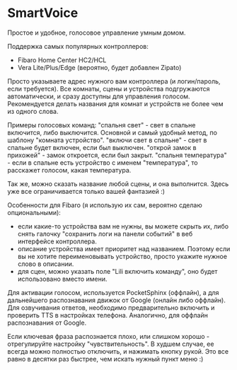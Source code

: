 # SmartVoice

Простое и удобное, голосовое управление умным домом.

Поддержка самых популярных контроллеров:
- Fibaro Home Center HC2/HCL
- Vera Lite/Plus/Edge
(вероятно, будет добавлен Zipato)

Просто указываете адрес нужного вам контроллера (и логин/пароль, если требуется).
Все комнаты, сцены и устройства подгружаются автоматически, и сразу доступны для управления голосом.
Рекомендуется делать названия для комнат и устройств не более чем из одного слова.

Примеры голосовых команд:
"спальня свет" - свет в спальне включится, либо выключится. Основной и самый удобный метод, по шаблону "комната устройство".
"включи свет в спальне" - свет в спальне будет включен, если был выключен.
"открой замок в прихожей" - замок откроется, если был закрыт.
"спальня температура" - если в спальне есть устройство с именем "температура", то расскажет голосом, какая температура.

Так же, можно сказать название любой сцены, и она выполнится. Здесь уже все ограничивается только вашей фантазией :)

Особенности для Fibaro (я использую их сам, вероятно сделаю опциональными):
- если какие-то устройства вам не нужны, вы можете скрыть их, либо снять галочку "сохранить логи на панели событий" в веб интерфейсе контроллера.
- описание устройства имеет приоритет над названием. Поэтому если вы не хотите переименовывать устройство, просто укажите нужное слово в описании.
- для сцен, можно указать поле "Lili включить команду", оно будет использовано вместо имени.

Для активации голосом, используется PocketSphinx (оффлайн), а для дальнейшего распознавания движок от Google (онлайн либо оффлайн).
Для озвучивания ответов, необходимо предварительно включить и проверить TTS в настройках телефона. Аналогично, для оффлайн распознавания от Google.

Если ключевая фраза распознается плохо, или слишком хорошо - отрегулируйте настройку "чувствительность".
В худшем случае, ее всегда можно полностью отключить, и нажимать кнопку рукой. Это все равно в десятки раз быстрее, чем искать нужный пункт меню :)
